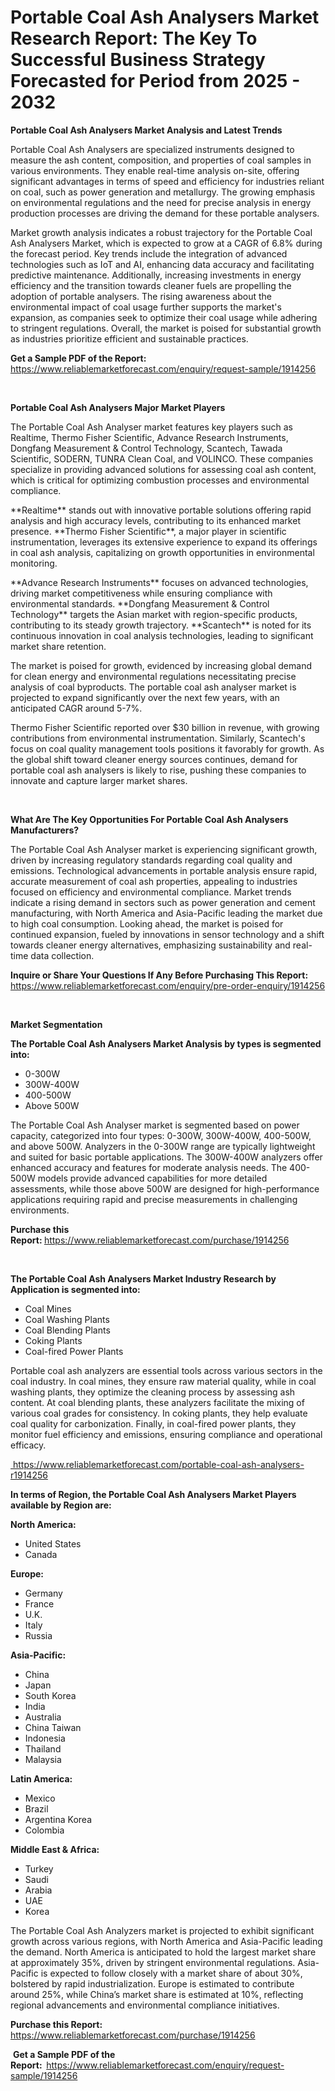 <p><h1>Portable Coal Ash Analysers Market Research Report: The Key To Successful Business Strategy Forecasted for Period from 2025 - 2032</h1></p><p><strong>Portable Coal Ash Analysers Market Analysis and Latest Trends</strong></p>
<p><p>Portable Coal Ash Analysers are specialized instruments designed to measure the ash content, composition, and properties of coal samples in various environments. They enable real-time analysis on-site, offering significant advantages in terms of speed and efficiency for industries reliant on coal, such as power generation and metallurgy. The growing emphasis on environmental regulations and the need for precise analysis in energy production processes are driving the demand for these portable analysers.</p><p>Market growth analysis indicates a robust trajectory for the Portable Coal Ash Analysers Market, which is expected to grow at a CAGR of 6.8% during the forecast period. Key trends include the integration of advanced technologies such as IoT and AI, enhancing data accuracy and facilitating predictive maintenance. Additionally, increasing investments in energy efficiency and the transition towards cleaner fuels are propelling the adoption of portable analysers. The rising awareness about the environmental impact of coal usage further supports the market's expansion, as companies seek to optimize their coal usage while adhering to stringent regulations. Overall, the market is poised for substantial growth as industries prioritize efficient and sustainable practices.</p></p>
<p><strong>Get a Sample PDF of the Report:&nbsp;</strong> <a href="https://www.reliablemarketforecast.com/enquiry/request-sample/1914256?utm_campaign=3096&utm_medium=2&utm_source=Github&utm_content=ia&utm_term=12042025&utm_id=portable-coal-ash-analysers">https://www.reliablemarketforecast.com/enquiry/request-sample/1914256</a></p>
<p>&nbsp;</p>
<p><strong>Portable Coal Ash Analysers Major Market Players</strong></p>
<p><p>The Portable Coal Ash Analyser market features key players such as Realtime, Thermo Fisher Scientific, Advance Research Instruments, Dongfang Measurement & Control Technology, Scantech, Tawada Scientific, SODERN, TUNRA Clean Coal, and VOLINCO. These companies specialize in providing advanced solutions for assessing coal ash content, which is critical for optimizing combustion processes and environmental compliance.</p><p>**Realtime** stands out with innovative portable solutions offering rapid analysis and high accuracy levels, contributing to its enhanced market presence. **Thermo Fisher Scientific**, a major player in scientific instrumentation, leverages its extensive experience to expand its offerings in coal ash analysis, capitalizing on growth opportunities in environmental monitoring. </p><p>**Advance Research Instruments** focuses on advanced technologies, driving market competitiveness while ensuring compliance with environmental standards. **Dongfang Measurement & Control Technology** targets the Asian market with region-specific products, contributing to its steady growth trajectory. **Scantech** is noted for its continuous innovation in coal analysis technologies, leading to significant market share retention.</p><p>The market is poised for growth, evidenced by increasing global demand for clean energy and environmental regulations necessitating precise analysis of coal byproducts. The portable coal ash analyser market is projected to expand significantly over the next few years, with an anticipated CAGR around 5-7%.</p><p>Thermo Fisher Scientific reported over $30 billion in revenue, with growing contributions from environmental instrumentation. Similarly, Scantech's focus on coal quality management tools positions it favorably for growth. As the global shift toward cleaner energy sources continues, demand for portable coal ash analysers is likely to rise, pushing these companies to innovate and capture larger market shares.</p></p>
<p>&nbsp;</p>
<p><strong>What Are The Key Opportunities For Portable Coal Ash Analysers Manufacturers?</strong></p>
<p><p>The Portable Coal Ash Analyser market is experiencing significant growth, driven by increasing regulatory standards regarding coal quality and emissions. Technological advancements in portable analysis ensure rapid, accurate measurement of coal ash properties, appealing to industries focused on efficiency and environmental compliance. Market trends indicate a rising demand in sectors such as power generation and cement manufacturing, with North America and Asia-Pacific leading the market due to high coal consumption. Looking ahead, the market is poised for continued expansion, fueled by innovations in sensor technology and a shift towards cleaner energy alternatives, emphasizing sustainability and real-time data collection.</p></p>
<p><strong>Inquire or Share Your Questions If Any Before Purchasing This Report:</strong> <a href="https://www.reliablemarketforecast.com/enquiry/pre-order-enquiry/1914256?utm_campaign=3096&utm_medium=2&utm_source=Github&utm_content=ia&utm_term=12042025&utm_id=portable-coal-ash-analysers">https://www.reliablemarketforecast.com/enquiry/pre-order-enquiry/1914256</a></p>
<p>&nbsp;</p>
<p><strong>Market Segmentation</strong></p>
<p><strong>The Portable Coal Ash Analysers Market Analysis by types is segmented into:</strong></p>
<p><ul><li>0-300W</li><li>300W-400W</li><li>400-500W</li><li>Above 500W</li></ul></p>
<p><p>The Portable Coal Ash Analyser market is segmented based on power capacity, categorized into four types: 0-300W, 300W-400W, 400-500W, and above 500W. Analyzers in the 0-300W range are typically lightweight and suited for basic portable applications. The 300W-400W analyzers offer enhanced accuracy and features for moderate analysis needs. The 400-500W models provide advanced capabilities for more detailed assessments, while those above 500W are designed for high-performance applications requiring rapid and precise measurements in challenging environments.</p></p>
<p><strong>Purchase this Report:&nbsp;</strong><a href="https://www.reliablemarketforecast.com/purchase/1914256?utm_campaign=3096&utm_medium=2&utm_source=Github&utm_content=ia&utm_term=12042025&utm_id=portable-coal-ash-analysers">https://www.reliablemarketforecast.com/purchase/1914256</a></p>
<p>&nbsp;</p>
<p><strong>The Portable Coal Ash Analysers Market Industry Research by Application is segmented into:</strong></p>
<p><ul><li>Coal Mines</li><li>Coal Washing Plants</li><li>Coal Blending Plants</li><li>Coking Plants</li><li>Coal-fired Power Plants</li></ul></p>
<p><p>Portable coal ash analyzers are essential tools across various sectors in the coal industry. In coal mines, they ensure raw material quality, while in coal washing plants, they optimize the cleaning process by assessing ash content. At coal blending plants, these analyzers facilitate the mixing of various coal grades for consistency. In coking plants, they help evaluate coal quality for carbonization. Finally, in coal-fired power plants, they monitor fuel efficiency and emissions, ensuring compliance and operational efficacy.</p></p>
<p><a href="https://www.reliablemarketforecast.com/portable-coal-ash-analysers-r1914256?utm_campaign=3096&utm_medium=2&utm_source=Github&utm_content=ia&utm_term=12042025&utm_id=portable-coal-ash-analysers">&nbsp;https://www.reliablemarketforecast.com/portable-coal-ash-analysers-r1914256</a></p>
<p><strong>In terms of Region, the Portable Coal Ash Analysers Market Players available by Region are:</strong></p>
<p>
    <p> <strong> North America: </strong>
        <ul>
            <li>United States</li>
            <li>Canada</li>
        </ul>
        </p> 
    <p> <strong> Europe: </strong>
        <ul>
            <li>Germany</li>
            <li>France</li>
            <li>U.K.</li>
            <li>Italy</li>
            <li>Russia</li>
        </ul>
        </p> 
    <p> <strong> Asia-Pacific: </strong>
        <ul>
            <li>China</li>
            <li>Japan</li>
            <li>South Korea</li>
            <li>India</li>
            <li>Australia</li>
            <li>China Taiwan</li>
            <li>Indonesia</li>
            <li>Thailand</li>
            <li>Malaysia</li>
        </ul>
        </p> 
    <p> <strong> Latin America: </strong>
        <ul>
            <li>Mexico</li>
            <li>Brazil</li>
            <li>Argentina Korea</li>
            <li>Colombia</li>
        </ul>
        </p> 
    <p> <strong> Middle East & Africa: </strong>
        <ul>
            <li>Turkey</li>
            <li>Saudi</li>
            <li>Arabia</li>
            <li>UAE</li>
            <li>Korea</li>
        </ul>
    </p>
    </p>
<p><p>The Portable Coal Ash Analyzers market is projected to exhibit significant growth across various regions, with North America and Asia-Pacific leading the demand. North America is anticipated to hold the largest market share at approximately 35%, driven by stringent environmental regulations. Asia-Pacific is expected to follow closely with a market share of about 30%, bolstered by rapid industrialization. Europe is estimated to contribute around 25%, while China’s market share is estimated at 10%, reflecting regional advancements and environmental compliance initiatives.</p></p>
<p><strong>Purchase this Report: </strong><a href="https://www.reliablemarketforecast.com/purchase/1914256?utm_campaign=3096&utm_medium=2&utm_source=Github&utm_content=ia&utm_term=12042025&utm_id=portable-coal-ash-analysers">https://www.reliablemarketforecast.com/purchase/1914256</a></p>
<p>&nbsp;<strong>Get a Sample PDF of the Report:&nbsp;&nbsp;</strong><a href="https://www.reliablemarketforecast.com/enquiry/request-sample/1914256?utm_campaign=3096&utm_medium=2&utm_source=Github&utm_content=ia&utm_term=12042025&utm_id=portable-coal-ash-analysers">https://www.reliablemarketforecast.com/enquiry/request-sample/1914256</a></p>
<p><strong></strong></p>
<p><p></p><p></p><p></p></p>